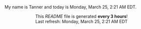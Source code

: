 My name is Tanner and today is Monday, March 25, 2:21 AM EDT.

<p align="center">This <i>README</i> file is generated <b>every 3 hours</b>!</br>Last refresh: Monday, March 25, 2:21 AM EDT<br /></p>
